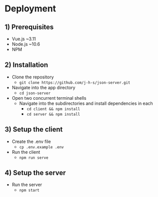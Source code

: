 Deployment
==========

## 1) Prerequisites
* Vue.js ~3.11
* Node.js ~10.6
* NPM

## 2) Installation
* Clone the repository
  * `git clone https://github.com/j-h-s/json-server.git`
* Navigate into the app directory
  * `cd json-server`
* Open two concurrent terminal shells
  * Navigate into the subdirectories and install dependencies in each
    * `cd client && npm install`
    * `cd server && npm install`

## 3) Setup the client
* Create the .env file
  * `cp .env.example .env`
* Run the client
  * `npm run serve`

## 4) Setup the server
* Run the server
  * `npm start`
